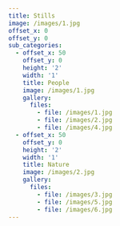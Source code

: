 ```yaml
---
title: Stills
image: /images/1.jpg
offset_x: 0
offset_y: 0
sub_categories:
  - offset_x: 50
    offset_y: 0
    height: '2'
    width: '1'
    title: People
    image: /images/1.jpg
    gallery:
      files:
        - file: /images/1.jpg
        - file: /images/2.jpg
        - file: /images/4.jpg
  - offset_x: 50
    offset_y: 0
    height: '2'
    width: '1'
    title: Nature
    image: /images/2.jpg
    gallery:
      files:
        - file: /images/3.jpg
        - file: /images/5.jpg
        - file: /images/6.jpg
---
```

